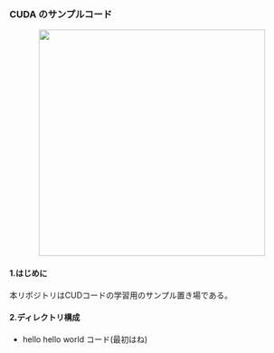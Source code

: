 ### CUDA のサンプルコード

<p align="center">
<img src="https://user-images.githubusercontent.com/8604827/37657836-6aaffc3e-2c8f-11e8-8002-17f7cabc3d9f.png" width="400px">
</p>

#### 1.はじめに  
本リポジトリはCUDコードの学習用のサンプル置き場である。

#### 2.ディレクトリ構成
* hello
hello world コード(最初はね)

